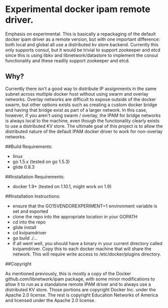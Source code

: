 # Experimental docker ipam remote driver.

Emphasis on experimental.  This is basically a repackaging of the
default docker ipam driver as a remote version, but with one important
difference: both local and global all use a distributed kv store
backend.  Currently this only supports consul, but it would be trivial
to support zookeeper and etcd since this is using libkv and
libnetwork/datastore to implement the consul functionality and these
readily support zookeeper and etcd.

## Why?

Currently there isn't a good way to distribute IP assignments in the
same subnet across multiple docker host without using swarm and
overlay networks.  Overlay networks are difficult to expose outside of
the docker swarm, but other options exists such as creating a custom
docker bridge and having that bridge exist as part of a larger
network.  In this case, however, if you aren't using swarm / overlay,
the IPAM for bridge networks is always local to the machine, even
though the functionality clearly exists to use a distributed KV store.
The ultimate goal of this project is to allow the distributed nature
of the default IPAM docker driver to work for non-overlay networks.

##Build Requirements:
- linux
- go 1.5.x (tested on go 1.5.3)
- glide 0.8.3

##Installation Requirements:
- docker 1.9+ (tested on 1.10.1, might work on 1.9)

##Installation Instructions:
- ensure that the GO15VENDOREXPERIMENT=1 environment variable is set  and exported
- clone the repo into the appropriate location in your GOPATH
- cd into the repo
- glide install
- cd kvipamdriver
- go build ./...
- if all went well, you should have a binary in your current directory
  called kvipamdriver.  Copy this to each docker machine that will
  share the network.  This will require write access to
  /etc/docker/plugins directory.

##Copyright

As mentioned previously, this is mostly a copy of the Docker
github.com/libnetwork/ipam package, with some minor modifications to
allow it to run as a standalone remote IPAM driver and to always use a
distributed KV store.  Those portions are copyright Docker Inc. under
the Apache 2.0 license.  The rest is copyright Education Networks of
America and licensed under the Apache 2.0 license.
